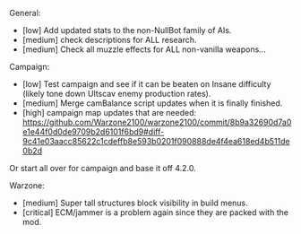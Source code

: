 
General:
- [low] Add updated stats to the non-NullBot family of AIs.
- [medium] check descriptions for ALL research.
- [medium] Check all muzzle effects for ALL non-vanilla weapons...

Campaign:
- [low] Test campaign and see if it can be beaten on Insane difficulty (likely tone down Ultscav enemy production rates).
- [medium] Merge camBalance script updates when it is finally finished.
- [high] campaign map updates that are needed: https://github.com/Warzone2100/warzone2100/commit/8b9a32690d7a0e1e44f0d0de9709b2d6101f6bd9#diff-9c41e03aacc85622c1cdeffb8e593b0201f090888de4f4ea618ed4b511de0b2d

Or start all over for campaign and base it off 4.2.0.

Warzone:
- [medium] Super tall structures block visibility in build menus.
- [critical] ECM/jammer is a problem again since they are packed with the mod.
